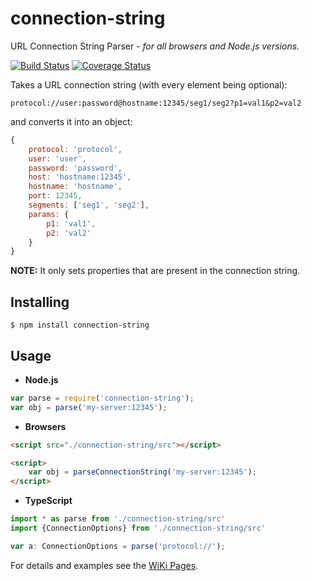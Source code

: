 connection-string
=================

URL Connection String Parser - _for all browsers and Node.js versions._

[![Build Status](https://travis-ci.org/vitaly-t/connection-string.svg?branch=master)](https://travis-ci.org/vitaly-t/connection-string)
[![Coverage Status](https://coveralls.io/repos/vitaly-t/connection-string/badge.svg?branch=master)](https://coveralls.io/r/vitaly-t/connection-string?branch=master)

Takes a URL connection string (with every element being optional): 

```
protocol://user:password@hostname:12345/seg1/seg2?p1=val1&p2=val2
```

and converts it into an object:

```js
{
    protocol: 'protocol',
    user: 'user',
    password: 'password',
    host: 'hostname:12345',
    hostname: 'hostname',
    port: 12345,
    segments: ['seg1', 'seg2'],
    params: {
        p1: 'val1',
        p2: 'val2'
    }
}
```

**NOTE:** It only sets properties that are present in the connection string.

## Installing

```
$ npm install connection-string
```

## Usage

* **Node.js**

```js
var parse = require('connection-string');
var obj = parse('my-server:12345');
```

* **Browsers**

```html
<script src="./connection-string/src"></script>

<script>
    var obj = parseConnectionString('my-server:12345');
</script>
```

* **TypeScript**

```ts
import * as parse from './connection-string/src'
import {ConnectionOptions} from './connection-string/src'

var a: ConnectionOptions = parse('protocol://');
```

For details and examples see the [WiKi Pages](https://github.com/vitaly-t/connection-string/wiki).

